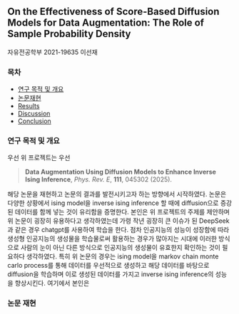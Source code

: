 ## On the Effectiveness of Score-Based Diffusion Models for Data Augmentation: The Role of Sample Probability Density

자유전공학부 2021-19635 이선재

### 목차

- [연구 목적 및 개요](#연구-목적-및-개요)
- [논문재현](#논문-재현)
- [Results](#results)
- [Discussion](#discussion)
- [Conclusion](#conclusion)


### 연구 목적 및 개요

우선 위 프로젝트는 우선 
> **Data Augmentation Using Diffusion Models to Enhance Inverse Ising Inference**, *Phys. Rev. E*, **111**, 045302 (2025).

해당 논문을 재현하고 논문의 결과를 발전시키고자 하는 방향에서 시작하였다. 논문은 다양한 상황에서 ising model을 inverse ising inference 할 때에 diffusion으로 증강된 데이터를 함께 넣는 것이 유리함을 증명한다. 본인은 위 프로젝트의 주제를 제안하며 위 논문이 굉장히 유용하다고 생각하였는데 가령 작년 굉장히 큰 이슈가 된 DeepSeek 과 같은 경우 chatgpt를 사용하여 학습을 한다. 점차 인공지능의 성능이 성장함에 따라 생성형 인공지능의 생성물을 학습물로써 활용하는 경우가 많아지는 시대에 이러한 방식으로 사람의 눈이 아닌 다른 방식으로 인공지능의 생성물이 유효한지 확인하는 것이 필요하다 생각하였다.
특히 위 논문의 경우는 ising model을 markov chain monte carlo process를 통해 데이터를 우선적으로 생성하고 해당 데이터를 바탕으로 diffusion을 학습하며 이로 생성된 데이터를 가지고 inverse ising inference의 성능을 향상시킨다. 여기에서 본인은 

### 논문 재현

